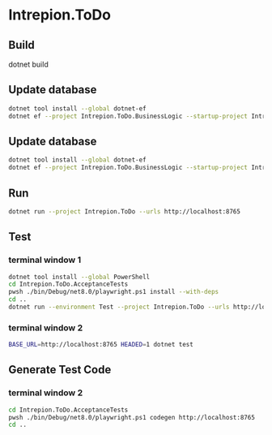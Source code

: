 # Intrepion.ToDo

## Build

dotnet build

## Update database

```bash
dotnet tool install --global dotnet-ef
dotnet ef --project Intrepion.ToDo.BusinessLogic --startup-project Intrepion.ToDo migrations add <<NewScriptName>>
```

## Update database

```bash
dotnet tool install --global dotnet-ef
dotnet ef --project Intrepion.ToDo.BusinessLogic --startup-project Intrepion.ToDo database update
```

## Run

```bash
dotnet run --project Intrepion.ToDo --urls http://localhost:8765
```

## Test

### terminal window 1

```bash
dotnet tool install --global PowerShell
cd Intrepion.ToDo.AcceptanceTests
pwsh ./bin/Debug/net8.0/playwright.ps1 install --with-deps
cd ..
dotnet run --environment Test --project Intrepion.ToDo --urls http://localhost:8765
```

### terminal window 2

```bash
BASE_URL=http://localhost:8765 HEADED=1 dotnet test
```

## Generate Test Code

### terminal window 2

```bash
cd Intrepion.ToDo.AcceptanceTests
pwsh ./bin/Debug/net8.0/playwright.ps1 codegen http://localhost:8765
cd ..
```
